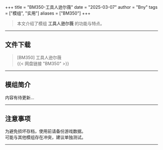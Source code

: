 +++
title = "BM350-工具人逊尔薇"
date = "2025-03-07"
author = "Bny"
tags = ["模组", "实用"]
aliases = ["BM350"]
+++

> 本文介绍了模组 **工具人逊尔薇** 的功能与特点。

---

## 文件下载

> [BM350] 工具人逊尔薇  
{{< 网盘链接 "BM350" >}}  

---

## 模组简介

>  
内容有待更新...  

---

## 注意事项

>  
为避免损坏存档，使用前请备份游戏数据。  
可能与其他模组存在冲突，建议单独测试。  

---

